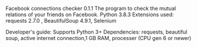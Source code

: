 Facebook connections checker 0.1.1 The program to check the mutual relations of your friends on Facebook. Python 3.8.3 Extensions used: requests 2.7.0 , BeautifulSoup 4.9.1, Selenium

Developer's guide: Supports Python 3+ Dependencies: requests, beautiful soup, active internet connection,1 GB RAM, processer (CPU gen 6 or newer)
